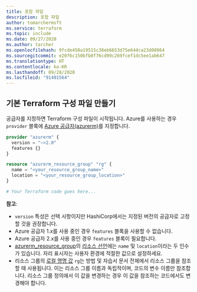 ```yaml
---
title: 포함 파일
description: 포함 파일
author: tomarchermsft
ms.service: terraform
ms.topic: include
ms.date: 09/27/2020
ms.author: tarcher
ms.openlocfilehash: 9fcde450a19515c38eb6653d75e644ca23d08964
ms.sourcegitcommit: e20f6c150bfb0f76cd99c269fcef1dc5ee1ab647
ms.translationtype: HT
ms.contentlocale: ko-KR
ms.lasthandoff: 09/28/2020
ms.locfileid: "91401564"
---
```

## <a name="create-a-base-terraform-configuration-file"></a>기본 Terraform 구성 파일 만들기

공급자를 지정하면 Terraform 구성 파일이 시작됩니다. Azure를 사용하는 경우 `provider` 블록에 [Azure 공급자(azurerm)](https://www.terraform.io/docs/providers/azurerm/index.html)를 지정합니다.

```terraform
provider "azurerm" {
  version = "~>2.0"
  features {}
}

resource "azurerm_resource_group" "rg" {
  name = "<your_resource_group_name>"
  location = "<your_resource_group_location>"
}

# Your Terraform code goes here...

```

**참고**:

- `version` 특성은 선택 사항이지만 HashiCorp에서는 지정된 버전의 공급자로 고정할 것을 권장합니다. 
- Azure 공급자 1.x를 사용 중인 경우 `features` 블록을 사용할 수 없습니다.
- Azure 공급자 2.x를 사용 중인 경우 `features` 블록이 필요합니다.
- [azurerm_resource_group](https://www.terraform.io/docs/providers/azurerm/r/resource_group.html)의 [리소스 선언](https://www.terraform.io/docs/configuration/resources.html)에는 `name` 및 `location`이라는 두 인수가 있습니다. 자리 표시자는 사용자 환경에 적절한 값으로 설정하세요.
- 리소스 그룹의 [로컬 명명 값](https://www.terraform.io/docs/configuration/expressions.html#references-to-named-values) `rg`는 방법 및 자습서 문서 전체에서 리소스 그룹을 참조할 때 사용됩니다. 이는 리소스 그룹 이름과 독립적이며, 코드의 변수 이름만 참조합니다. 리소스 그룹 정의에서 이 값을 변경하는 경우 이 값을 참조하는 코드에서도 변경해야 합니다.
